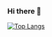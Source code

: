 ### Hi there 👋

    



[![Top Langs](https://github-readme-stats.vercel.app/api/top-langs/?username=LunarEchoesABC&layout=donut)](https://github.com/LunarEchoesABC/github-readme-stats)
